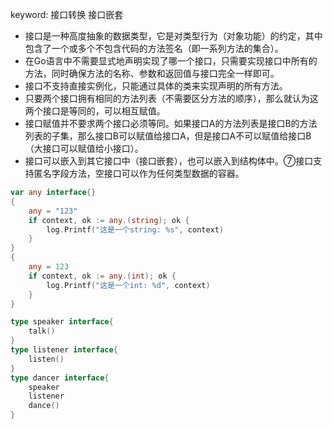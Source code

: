 keyword: 接口转换 接口嵌套

- 接口是一种高度抽象的数据类型，它是对类型行为（对象功能）的约定，其中包含了一个或多个不包含代码的方法签名（即一系列方法的集合）。
- 在Go语言中不需要显式地声明实现了哪一个接口，只需要实现接口中所有的方法，同时确保方法的名称、参数和返回值与接口完全一样即可。
- 接口不支持直接实例化，只能通过具体的类来实现声明的所有方法。
- 只要两个接口拥有相同的方法列表（不需要区分方法的顺序），那么就认为这两个接口是等同的，可以相互赋值。
- 接口赋值并不要求两个接口必须等同。如果接口A的方法列表是接口B的方法列表的子集，那么接口B可以赋值给接口A，但是接口A不可以赋值给接口B（大接口可以赋值给小接口）。
- 接口可以嵌入到其它接口中（接口嵌套），也可以嵌入到结构体中。⑦接口支持匿名字段方法，空接口可以作为任何类型数据的容器。

```go
var any interface{}
{
    any = "123"
    if context, ok := any.(string); ok {
        log.Printf("这是一个string: %s", context)
    }
}
{
    any = 123
    if context, ok := any.(int); ok {
        log.Printf("这是一个int: %d", context)
    }
}
```

```go
type speaker interface{
    talk()
}
type listener interface{
    listen()
}
type dancer interface{
    speaker
    listener
    dance()
}
```